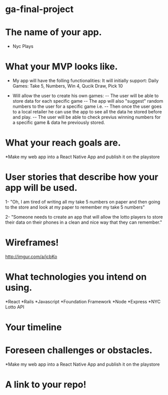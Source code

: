 # ga-final-project

# The name of your app.
* Nyc Plays

# What your MVP looks like.
* My app will have the folling functionalities: It will initially support: Daily Games: Take 5, Numbers, Win 4, Qucik Draw, Pick 10

- Will allow the user to create his own games:
-- The user will be able to store data for each specific game
-- The app will also "suggest" random numbers to the user for a specific game i.e.
-- Then once the user goes to a local retailer he can use the app to see all the data he stored before and play.
-- The user will be able to check previus winning numbers for a specific game & data he previously stored.

# What your reach goals are.
*Make my web app into a React Native App and publish it on the playstore

# User stories that describe how your app will be used.
1- "Oh, I am tired of writing all my take 5 numbers on paper and then going to the store and look at my paper to remember my take 5 numbers"

2- "Someone needs to create an app that will allow the lotto players to store their data on their phones in a clean and nice way that they can remember."

# Wireframes!
http://imgur.com/a/jcbKo

# What technologies you intend on using.
*React
*Rails
*Javascript
*Foundation Framework
*Node
*Express
*NYC Lotto API


# Your timeline

# Foreseen challenges or obstacles.
*Make my web app into a React Native App and publish it on the playstore


# A link to your repo!
